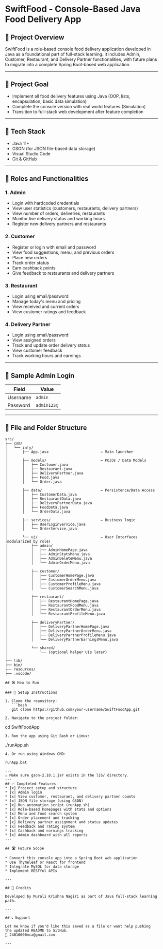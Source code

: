 # SwiftFood - Console-Based Java Food Delivery App

## 📌 Project Overview

SwiftFood is a role-based console food delivery application developed in Java as a foundational part of full-stack learning. It includes Admin, Customer, Restaurant, and Delivery Partner functionalities, with future plans to migrate into a complete Spring Boot-based web application.

---

## 🚀 Project Goal

* Implement all food delivery features using Java (OOP, lists, encapsulation, basic data simulation)
* Complete the console version with real world features.(Simulation)
* Transition to full-stack web development after feature completion

---
## 🧰 Tech Stack

- Java 11+
- GSON (for JSON file-based data storage)
- Visual Studio Code
- Git & GitHub

---

## 👥 Roles and Functionalities

### 1. Admin

* Login with hardcoded credentials
* View user statistics (customers, restaurants, delivery partners)
* View number of orders, deliveries, restaurants
* Monitor live delivery status and working hours
* Register new delivery partners and restaurants

### 2. Customer

* Register or login with email and password
* View food suggestions, menu, and previous orders
* Place new orders
* Track order status
* Earn cashback points
* Give feedback to restaurants and delivery partners

### 3. Restaurant

* Login using email/password
* Manage today's menu and pricing
* View received and current orders
* View customer ratings and feedback

### 4. Delivery Partner

* Login using email/password
* View assigned orders
* Track and update order delivery status
* View customer feedback
* Track working hours and earnings

---
## 🔐 Sample Admin Login

| Field     | Value        |
|-----------|--------------|
| Username  | `admin`      |
| Password  | `admin123@`  |

---

## 📂 File and Folder Structure

```
src/
├── com/
│   └── infy/
│       ├── App.java                        ← Main launcher
│
│       ├── models/                         ← POJOs / Data Models
│       │   ├── Customer.java
│       │   ├── Restaurant.java
│       │   ├── DeliveryPartner.java
│       │   ├── Food.java
│       │   └── Order.java
│
│       ├── data/                           ← Persistence/Data Access
│       │   ├── CustomerData.java
│       │   ├── RestaurantData.java
│       │   ├── DeliveryPartnerData.java
│       │   ├── FoodData.java
│       │   └── OrderData.java
│
│       ├── services/                       ← Business logic
│       │   ├── UserLoginService.java
│       │   └── OrderService.java
│
│       └── ui/                             ← User Interfaces (modularized by role)
│           ├── admin/
│           │   ├── AdminHomePage.java
│           │   ├── AdminStatsMenu.java
│           │   ├── AdminDeleteMenu.java
│           │   └── AdminOrderMenu.java
│
│           ├── customer/
│           │   ├── CustomerHomePage.java
│           │   ├── CustomerOrderMenu.java
│           │   ├── CustomerProfileMenu.java
│           │   └── CustomerSearchMenu.java
│
│           ├── restaurant/
│           │   ├── RestaurantHomePage.java
│           │   ├── RestaurantFoodMenu.java
│           │   ├── RestaurantOrderMenu.java
│           │   └── RestaurantProfileMenu.java
│
│           ├── deliveryPartner/
│           │   ├── DeliveryPartnerHomePage.java
│           │   ├── DeliveryPartnerOrderMenu.java
│           │   ├── DeliveryPartnerProfileMenu.java
│           │   └── DeliveryPartnerEarningsMenu.java
│
│           └── shared/
│               └── (optional helper UIs later)
│
├── lib/                                   
├── bin/                                    
├── resources/                              
├── .vscode/                                

## 🛠️ How to Run

### 🔁 Setup Instructions

1. Clone the repository:
   ```bash
   git clone https://github.com/your-username/SwiftFoodApp.git

2. Navigate to the project folder:
 ```
  cd SwiftFoodApp
```
3. Run the app using Git Bash or Linux:
   ```
   ./runApp.sh
   ```
4. Or run using Windows CMD:
   ```
    runApp.bat
   ```
---
⚠ Make sure gson-2.10.1.jar exists in the lib/ directory.
---
## ✅ Completed Features
* [x] Project setup and structure
* [x] Admin login
* [x] View customer, restaurant, and delivery partner counts
* [x] JSON file storage (using GSON)
* [x] Run automation script (runApp.sh)
* [x] Role-based homepages with stats and options
* [x] Menu and food search system
* [x] Order placement and tracking
* [x] Delivery partner assignment and status updates
* [x] Feedback and rating system
* [x] Cashback and earnings tracking
* [x] Admin dashboard with all reports
---

## 🛣️ Future Scope

* Convert this console app into a Spring Boot web application
* Use Thymeleaf or React for frontend
* Integrate MySQL for data storage
* Implement RESTful APIs

---

## 🙌 Credits

Developed by Murali Krishna Nagiri as part of Java full-stack learning path.

---

## 📞 Support

Let me know if you'd like this saved as a file or want help pushing the updated README to GitHub.
📧 24016000mca@gmail.com

---